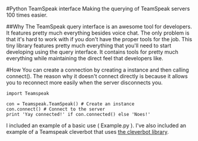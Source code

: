#Python TeamSpeak interface
Making the querying of TeamSpeak servers 100 times easier.

##Why
The TeamSpeak query interface is an awesome tool for developers. It features pretty much everything besides voice chat. The only problem is that it's hard to work with if you don't have the proper tools for the job. This tiny library features pretty much everything that you'll need to start developing using the query interface. It contains tools for pretty much everything while maintaining the direct feel that developers like. 

#How
You can create a connection by creating a instance and then calling connect(). The reason why it doesn't connect directly is because it allows you to reconnect more easily when the server disconnects you.

    import Teamspeak

    con = Teamspeak.TeamSpeak() # Create an instance
    con.connect() # Connect to the server
    print 'Yay connected!' if con.connected() else 'Noes!'
I included an example of a basic use ( Example.py ). I've also included an example of a Teamspeak cleverbot that uses [the cleverbot library][1].


  [1]: http://code.google.com/p/pycleverbot/
